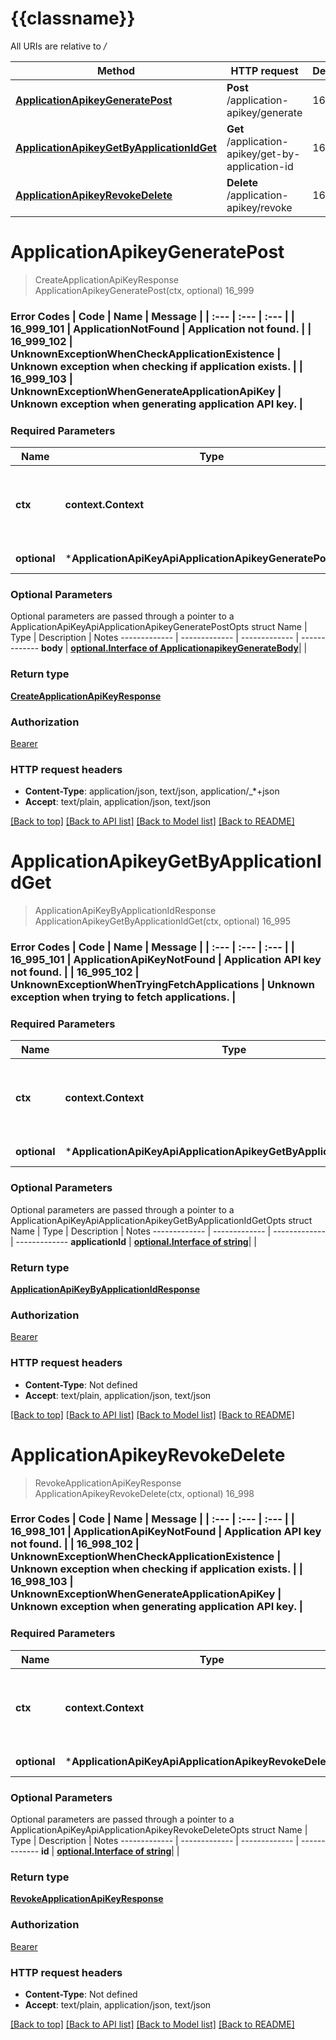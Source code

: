 # {{classname}}

All URIs are relative to */*

Method | HTTP request | Description
------------- | ------------- | -------------
[**ApplicationApikeyGeneratePost**](ApplicationApiKeyApi.md#ApplicationApikeyGeneratePost) | **Post** /application-apikey/generate | 16_999
[**ApplicationApikeyGetByApplicationIdGet**](ApplicationApiKeyApi.md#ApplicationApikeyGetByApplicationIdGet) | **Get** /application-apikey/get-by-application-id | 16_995
[**ApplicationApikeyRevokeDelete**](ApplicationApiKeyApi.md#ApplicationApikeyRevokeDelete) | **Delete** /application-apikey/revoke | 16_998

# **ApplicationApikeyGeneratePost**
> CreateApplicationApiKeyResponse ApplicationApikeyGeneratePost(ctx, optional)
16_999

### Error Codes  | Code | Name | Message |  | :--- | :--- | :--- |  | 16_999_101 | ApplicationNotFound | Application not found. |  | 16_999_102 | UnknownExceptionWhenCheckApplicationExistence | Unknown exception when checking if application exists. |  | 16_999_103 | UnknownExceptionWhenGenerateApplicationApiKey | Unknown exception when generating application API key. |

### Required Parameters

Name | Type | Description  | Notes
------------- | ------------- | ------------- | -------------
 **ctx** | **context.Context** | context for authentication, logging, cancellation, deadlines, tracing, etc.
 **optional** | ***ApplicationApiKeyApiApplicationApikeyGeneratePostOpts** | optional parameters | nil if no parameters

### Optional Parameters
Optional parameters are passed through a pointer to a ApplicationApiKeyApiApplicationApikeyGeneratePostOpts struct
Name | Type | Description  | Notes
------------- | ------------- | ------------- | -------------
 **body** | [**optional.Interface of ApplicationapikeyGenerateBody**](ApplicationapikeyGenerateBody.md)|  | 

### Return type

[**CreateApplicationApiKeyResponse**](CreateApplicationApiKeyResponse.md)

### Authorization

[Bearer](../README.md#Bearer)

### HTTP request headers

 - **Content-Type**: application/json, text/json, application/_*+json
 - **Accept**: text/plain, application/json, text/json

[[Back to top]](#) [[Back to API list]](../README.md#documentation-for-api-endpoints) [[Back to Model list]](../README.md#documentation-for-models) [[Back to README]](../README.md)

# **ApplicationApikeyGetByApplicationIdGet**
> ApplicationApiKeyByApplicationIdResponse ApplicationApikeyGetByApplicationIdGet(ctx, optional)
16_995

### Error Codes  | Code | Name | Message |  | :--- | :--- | :--- |  | 16_995_101 | ApplicationApiKeyNotFound | Application API key not found. |  | 16_995_102 | UnknownExceptionWhenTryingFetchApplications | Unknown exception when trying to fetch applications. |

### Required Parameters

Name | Type | Description  | Notes
------------- | ------------- | ------------- | -------------
 **ctx** | **context.Context** | context for authentication, logging, cancellation, deadlines, tracing, etc.
 **optional** | ***ApplicationApiKeyApiApplicationApikeyGetByApplicationIdGetOpts** | optional parameters | nil if no parameters

### Optional Parameters
Optional parameters are passed through a pointer to a ApplicationApiKeyApiApplicationApikeyGetByApplicationIdGetOpts struct
Name | Type | Description  | Notes
------------- | ------------- | ------------- | -------------
 **applicationId** | [**optional.Interface of string**](.md)|  | 

### Return type

[**ApplicationApiKeyByApplicationIdResponse**](ApplicationApiKeyByApplicationIdResponse.md)

### Authorization

[Bearer](../README.md#Bearer)

### HTTP request headers

 - **Content-Type**: Not defined
 - **Accept**: text/plain, application/json, text/json

[[Back to top]](#) [[Back to API list]](../README.md#documentation-for-api-endpoints) [[Back to Model list]](../README.md#documentation-for-models) [[Back to README]](../README.md)

# **ApplicationApikeyRevokeDelete**
> RevokeApplicationApiKeyResponse ApplicationApikeyRevokeDelete(ctx, optional)
16_998

### Error Codes  | Code | Name | Message |  | :--- | :--- | :--- |  | 16_998_101 | ApplicationApiKeyNotFound | Application API key not found. |  | 16_998_102 | UnknownExceptionWhenCheckApplicationExistence | Unknown exception when checking if application exists. |  | 16_998_103 | UnknownExceptionWhenGenerateApplicationApiKey | Unknown exception when generating application API key. |

### Required Parameters

Name | Type | Description  | Notes
------------- | ------------- | ------------- | -------------
 **ctx** | **context.Context** | context for authentication, logging, cancellation, deadlines, tracing, etc.
 **optional** | ***ApplicationApiKeyApiApplicationApikeyRevokeDeleteOpts** | optional parameters | nil if no parameters

### Optional Parameters
Optional parameters are passed through a pointer to a ApplicationApiKeyApiApplicationApikeyRevokeDeleteOpts struct
Name | Type | Description  | Notes
------------- | ------------- | ------------- | -------------
 **id** | [**optional.Interface of string**](.md)|  | 

### Return type

[**RevokeApplicationApiKeyResponse**](RevokeApplicationApiKeyResponse.md)

### Authorization

[Bearer](../README.md#Bearer)

### HTTP request headers

 - **Content-Type**: Not defined
 - **Accept**: text/plain, application/json, text/json

[[Back to top]](#) [[Back to API list]](../README.md#documentation-for-api-endpoints) [[Back to Model list]](../README.md#documentation-for-models) [[Back to README]](../README.md)

